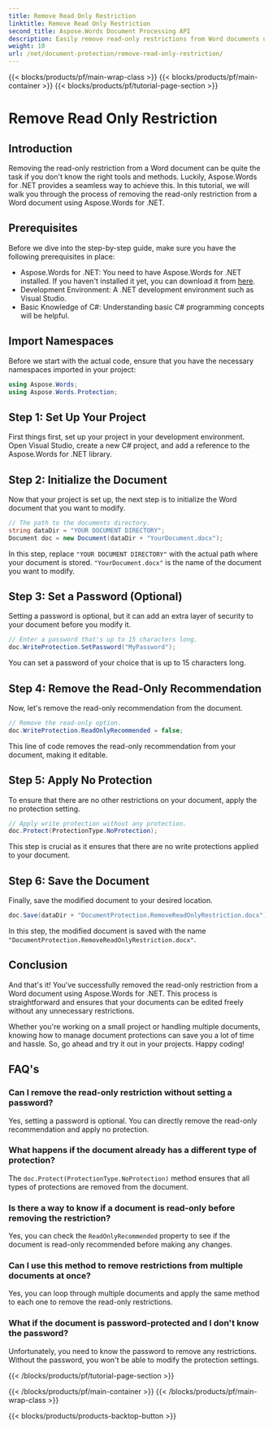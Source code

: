 ```yaml
---
title: Remove Read Only Restriction
linktitle: Remove Read Only Restriction
second_title: Aspose.Words Document Processing API
description: Easily remove read-only restrictions from Word documents using Aspose.Words for .NET with our detailed, step-by-step guide. Perfect for developers.
weight: 10
url: /net/document-protection/remove-read-only-restriction/
---
```


{{< blocks/products/pf/main-wrap-class >}}
{{< blocks/products/pf/main-container >}}
{{< blocks/products/pf/tutorial-page-section >}}

# Remove Read Only Restriction

## Introduction

Removing the read-only restriction from a Word document can be quite the task if you don't know the right tools and methods. Luckily, Aspose.Words for .NET provides a seamless way to achieve this. In this tutorial, we will walk you through the process of removing the read-only restriction from a Word document using Aspose.Words for .NET.

## Prerequisites

Before we dive into the step-by-step guide, make sure you have the following prerequisites in place:

- Aspose.Words for .NET: You need to have Aspose.Words for .NET installed. If you haven't installed it yet, you can download it from [here](https://releases.aspose.com/words/net/).
- Development Environment: A .NET development environment such as Visual Studio.
- Basic Knowledge of C#: Understanding basic C# programming concepts will be helpful.

## Import Namespaces

Before we start with the actual code, ensure that you have the necessary namespaces imported in your project:

```csharp
using Aspose.Words;
using Aspose.Words.Protection;
```

## Step 1: Set Up Your Project

First things first, set up your project in your development environment. Open Visual Studio, create a new C# project, and add a reference to the Aspose.Words for .NET library.

## Step 2: Initialize the Document

Now that your project is set up, the next step is to initialize the Word document that you want to modify.

```csharp
// The path to the documents directory.
string dataDir = "YOUR DOCUMENT DIRECTORY";
Document doc = new Document(dataDir + "YourDocument.docx");
```

In this step, replace `"YOUR DOCUMENT DIRECTORY"` with the actual path where your document is stored. `"YourDocument.docx"` is the name of the document you want to modify.

## Step 3: Set a Password (Optional)

Setting a password is optional, but it can add an extra layer of security to your document before you modify it.

```csharp
// Enter a password that's up to 15 characters long.
doc.WriteProtection.SetPassword("MyPassword");
```

You can set a password of your choice that is up to 15 characters long.

## Step 4: Remove the Read-Only Recommendation

Now, let's remove the read-only recommendation from the document.

```csharp
// Remove the read-only option.
doc.WriteProtection.ReadOnlyRecommended = false;
```

This line of code removes the read-only recommendation from your document, making it editable.

## Step 5: Apply No Protection

To ensure that there are no other restrictions on your document, apply the no protection setting.

```csharp
// Apply write protection without any protection.
doc.Protect(ProtectionType.NoProtection);
```

This step is crucial as it ensures that there are no write protections applied to your document.

## Step 6: Save the Document

Finally, save the modified document to your desired location.

```csharp
doc.Save(dataDir + "DocumentProtection.RemoveReadOnlyRestriction.docx");
```

In this step, the modified document is saved with the name `"DocumentProtection.RemoveReadOnlyRestriction.docx"`.

## Conclusion

And that's it! You've successfully removed the read-only restriction from a Word document using Aspose.Words for .NET. This process is straightforward and ensures that your documents can be edited freely without any unnecessary restrictions. 

Whether you're working on a small project or handling multiple documents, knowing how to manage document protections can save you a lot of time and hassle. So, go ahead and try it out in your projects. Happy coding!

## FAQ's

### Can I remove the read-only restriction without setting a password?

Yes, setting a password is optional. You can directly remove the read-only recommendation and apply no protection.

### What happens if the document already has a different type of protection?

The `doc.Protect(ProtectionType.NoProtection)` method ensures that all types of protections are removed from the document.

### Is there a way to know if a document is read-only before removing the restriction?

Yes, you can check the `ReadOnlyRecommended` property to see if the document is read-only recommended before making any changes.

### Can I use this method to remove restrictions from multiple documents at once?

Yes, you can loop through multiple documents and apply the same method to each one to remove the read-only restrictions.

### What if the document is password-protected and I don't know the password?

Unfortunately, you need to know the password to remove any restrictions. Without the password, you won't be able to modify the protection settings.

{{< /blocks/products/pf/tutorial-page-section >}}

{{< /blocks/products/pf/main-container >}}
{{< /blocks/products/pf/main-wrap-class >}}

{{< blocks/products/products-backtop-button >}}
